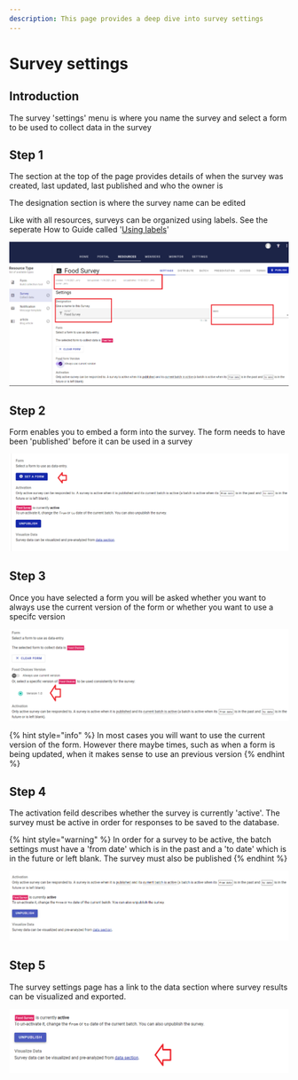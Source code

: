 ```yaml
---
description: This page provides a deep dive into survey settings
---
```


# Survey settings

## Introduction

The survey 'settings' menu is where you name the survey and select a form to be used to collect data in the survey

## Step 1

The section at the top of the page provides details of when the survey was created, last updated, last published and who the owner is

The designation section is where the survey name can be edited

Like with all resources, surveys can be organized using labels.  See the seperate How to Guide called '[Using labels](../../settings/using-labels.md)'

![](<../../.gitbook/assets/image (300) (1) (1).png>)

## Step 2

Form enables you to embed a form into the survey.  The form needs to have been 'published' before it can be used in a survey

![](<../../.gitbook/assets/image (309) (1) (1) (1) (1) (1).png>)

## Step 3

Once you have selected a form you will be asked whether you want to always use the current version of the form or whether you want to use a specifc version

![](<../../.gitbook/assets/image (302) (1) (1).png>)

{% hint style="info" %}
In most cases you will want to use the current version of the form.  However there maybe times, such as when a form is being updated, when it makes sense to use an previous version
{% endhint %}

## Step 4

The activation feild describes whether the survey is currently 'active'.   The survey must be active in order for responses to be saved to the database.

{% hint style="warning" %}
In order for a survey to be active, the batch settings must have a 'from date' which is in the past and a 'to date' which is in the future or left blank.  The survey must also be published
{% endhint %}

![](<../../.gitbook/assets/image (313) (1) (1) (1) (1).png>)

## Step 5

The survey settings page has a link to the data section where survey results can be visualized and exported.

![](<../../.gitbook/assets/image (310) (1) (1) (1) (1) (1) (1).png>)
